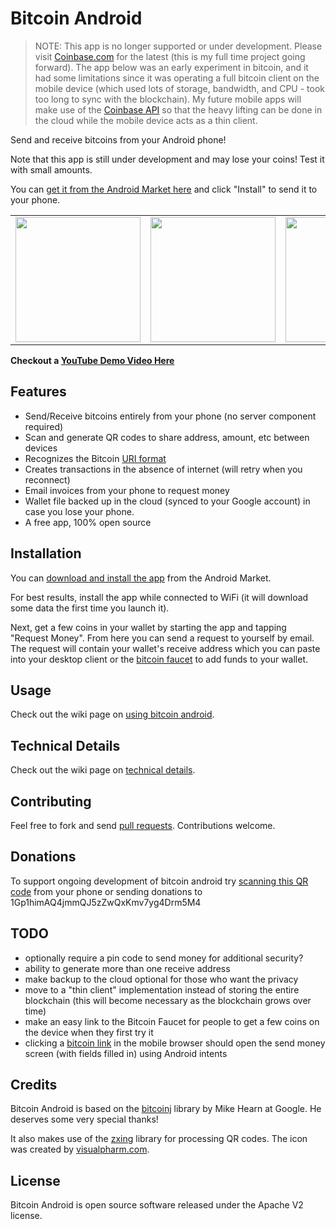 Bitcoin Android
==============

> NOTE: This app is no longer supported or under development.  Please visit [Coinbase.com](https://coinbase.com) for the latest (this is my full time project going forward).  The app below was an early experiment in bitcoin, and it had some limitations since it was operating a full bitcoin client on the mobile device (which used lots of storage, bandwidth, and CPU - took too long to sync with the blockchain).  My future mobile apps will make use of the [Coinbase API](https://coinbase.com/api/doc) so that the heavy lifting can be done in the cloud while the mobile device acts as a thin client.


Send and receive bitcoins from your Android phone!

Note that this app is still under development and may lose your coins!  Test it with small amounts.

You can [get it from the Android Market here](https://market.android.com/details?id=com.bitcoinandroid) and click "Install" to send it to your phone.

<table>
  <tr>
    <td><img src="https://github.com/barmstrong/bitcoin-android/raw/master/screenshots/btc1.png" width="200" /></td>    
    <td><img src="https://github.com/barmstrong/bitcoin-android/raw/master/screenshots/btc2.png" width="200" /></td>
    <td><img src="https://github.com/barmstrong/bitcoin-android/raw/master/screenshots/btc3.png" width="200" /></td>
    <td><img src="https://github.com/barmstrong/bitcoin-android/raw/master/screenshots/btc4.png" width="200" /></td>
  </tr>
</table>

**Checkout a [YouTube Demo Video Here](http://www.youtube.com/watch?v=W6EucS5RS24)**

Features
--------

* Send/Receive bitcoins entirely from your phone (no server component required)
* Scan and generate QR codes to share address, amount, etc between devices
* Recognizes the Bitcoin [URI format](https://en.bitcoin.it/wiki/URI_Scheme)
* Creates transactions in the absence of internet (will retry when you reconnect)
* Email invoices from your phone to request money
* Wallet file backed up in the cloud (synced to your Google account) in case you lose your phone.
* A free app, 100% open source

Installation
-------------

You can [download and install the app](https://market.android.com/details?id=com.bitcoinandroid) from the Android Market.

For best results, install the app while connected to WiFi (it will download some data the first time you launch it).

Next, get a few coins in your wallet by starting the app and tapping "Request Money".  From here you can send a request to yourself by email.  The request will contain your wallet's receive address which you can paste into your desktop client or the [bitcoin faucet](https://freebitcoins.appspot.com/) to add funds to your wallet.

Usage
-----

Check out the wiki page on [using bitcoin android](https://github.com/barmstrong/bitcoin-android/wiki/Using-Your-Bitcoin-Wallet).

Technical Details
-----------------

Check out the wiki page on [technical details](https://github.com/barmstrong/bitcoin-android/wiki/Technical-Details).

Contributing
------------

Feel free to fork and send [pull requests](http://help.github.com/fork-a-repo/).  Contributions welcome.

Donations
---------

To support ongoing development of bitcoin android try [scanning this QR code](http://qrcode.kaywa.com/img.php?s=6&d=bitcoin%3A1Gp1himAQ4jmmQJ5zZwQxKmv7yg4Drm5M4%3Fmessage%3DThank%2520you%2520for%2520supporting%2520bitcoin%2520android%21) from your phone or sending donations to 1Gp1himAQ4jmmQJ5zZwQxKmv7yg4Drm5M4

TODO
----

* optionally require a pin code to send money for additional security?
* ability to generate more than one receive address
* make backup to the cloud optional for those who want the privacy
* move to a "thin client" implementation instead of storing the entire blockchain (this will become necessary as the blockchain grows over time)
* make an easy link to the Bitcoin Faucet for people to get a few coins on the device when they first try it
* clicking a [bitcoin link](https://en.bitcoin.it/wiki/URI_Scheme) in the mobile browser should open the send money screen (with fields filled in) using Android intents

Credits
-------

Bitcoin Android is based on the [bitcoinj](http://code.google.com/p/bitcoinj/) library by Mike Hearn at Google.  He deserves some very special thanks!

It also makes use of the [zxing](http://code.google.com/p/zxing/) library for processing QR codes.  The icon was created by [visualpharm.com](http://www.visualpharm.com/).

License
-------

Bitcoin Android is open source software released under the Apache V2 license.
